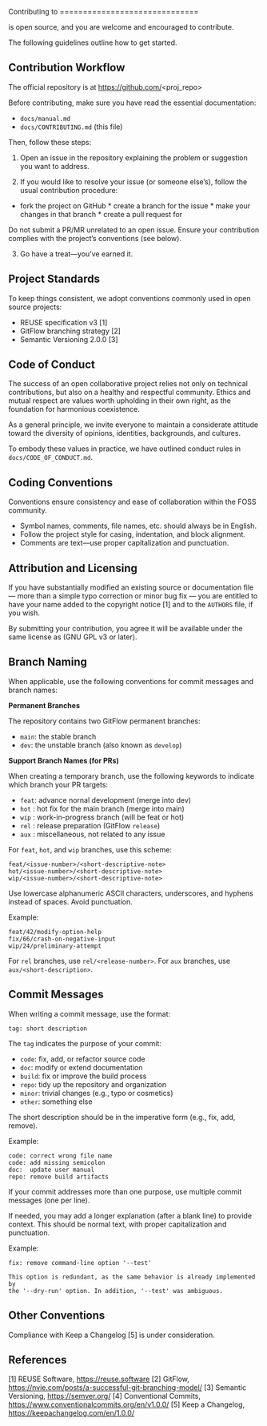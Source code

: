 Contributing to <Name> ==============================

<Name> is open source, and you are welcome and encouraged to contribute.

The following guidelines outline how to get started.

Contribution Workflow
------------------------------

The official <Name> repository is at https://github.com/<proj_repo>

Before contributing, make sure you have read the essential documentation:

- `docs/manual.md`
- `docs/CONTRIBUTING.md` (this file)

Then, follow these steps:

1. Open an issue in the repository explaining the problem or suggestion you want
to address.

2. If you would like to resolve your issue (or someone else’s), follow the usual
   contribution procedure:

* fork the project on GitHub * create a branch for the issue * make your changes
in that branch * create a pull request for <Name>

Do not submit a PR/MR unrelated to an open issue. Ensure your contribution
complies with the project’s conventions (see below).

3. Go have a treat—you’ve earned it.

Project Standards
------------------------------

To keep things consistent, we adopt conventions commonly used in open source projects:

- REUSE specification v3 [1]
- GitFlow branching strategy [2]
- Semantic Versioning 2.0.0 [3]

Code of Conduct
------------------------------

The success of an open collaborative project relies not only on technical
contributions, but also on a healthy and respectful community. Ethics and mutual
respect are values worth upholding in their own right, as the foundation for
harmonious coexistence.

As a general principle, we invite everyone to maintain a considerate attitude
toward the diversity of opinions, identities, backgrounds, and cultures.

To embody these values in practice, we have outlined conduct rules in
`docs/CODE_OF_CONDUCT.md`.

Coding Conventions
------------------------------

Conventions ensure consistency and ease of collaboration within the FOSS
community.

* Symbol names, comments, file names, etc. should always be in English.
* Follow the project style for casing, indentation, and block alignment.
* Comments are text—use proper capitalization and punctuation.

Attribution and Licensing
------------------------------

If you have substantially modified an existing source or documentation file —
more than a simple typo correction or minor bug fix — you are entitled to have
your name added to the copyright notice [1] and to the `AUTHORS` file, if you
wish.

By submitting your contribution, you agree it will be available under the same
license as <Name> (GNU GPL v3 or later).

Branch Naming
------------------------------

When applicable, use the following conventions for commit messages and branch names:

**Permanent Branches**

The repository contains two GitFlow permanent branches:

- `main`: the stable branch
- `dev`: the unstable branch (also known as `develop`)

**Support Branch Names (for PRs)**

When creating a temporary branch, use the following keywords to indicate which branch your PR targets:

- `feat`: advance nornal development  (merge into dev)
- `hot` : hot fix for the main branch (merge into main)
- `wip` : work-in-progress branch (will be feat or hot)
- `rel` : release preparation (GitFlow `release`)
- `aux` : miscellaneous, not related to any issue

For `feat`, `hot`, and `wip` branches, use this scheme:

```
feat/<issue-number>/<short-descriptive-note>
hot/<issue-number>/<short-descriptive-note>
wip/<issue-number>/<short-descriptive-note>
```

Use lowercase alphanumeric ASCII characters, underscores, and hyphens instead of
spaces. Avoid punctuation.

Example:

```
feat/42/modify-option-help
fix/66/crash-on-negative-input
wip/24/preliminary-attempt
```

For `rel` branches, use `rel/<release-number>`. For `aux` branches, use
`aux/<short-description>`.

Commit Messages
------------------------------

When writing a commit message, use the format:

```
tag: short description
```

The `tag` indicates the purpose of your commit:

- `code`: fix, add, or refactor source code
- `doc`: modify or extend documentation
- `build`: fix or improve the build process
- `repo`: tidy up the repository and organization
- `minor`: trivial changes (e.g., typo or cosmetics)
- `other`: something else

The short description should be in the imperative form (e.g., fix, add, remove).

Example:

```
code: correct wrong file name
code: add missing semicolon
doc:  update user manual
repo: remove build artifacts
```

If your commit addresses more than one purpose, use multiple commit messages
(one per line).

If needed, you may add a longer explanation (after a blank line) to provide
context. This should be normal text, with proper capitalization and punctuation.

Example:

```
fix: remove command-line option '--test'

This option is redundant, as the same behavior is already implemented by
the '--dry-run' option. In addition, '--test' was ambiguous.
```

Other Conventions
------------------------------

Compliance with Keep a Changelog [5] is under consideration.

References
------------------------------

[1] REUSE Software, https://reuse.software [2] GitFlow,
https://nvie.com/posts/a-successful-git-branching-model/ [3] Semantic
Versioning, https://semver.org/ [4] Conventional Commits,
https://www.conventionalcommits.org/en/v1.0.0/ [5] Keep a Changelog,
https://keepachangelog.com/en/1.0.0/
